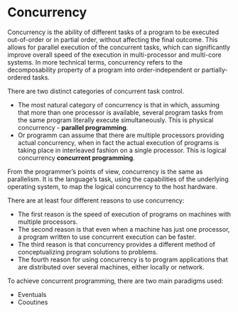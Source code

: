 # Concurrency

Concurrency is the ability of different tasks of a program to be executed out-of-order or in partial order, without affecting the final outcome. This allows for parallel execution of the concurrent tasks, which can significantly improve overall speed of the execution in multi-processor and multi-core systems. In more technical terms, concurrency refers to the decomposability property of a program into order-independent or partially-ordered tasks.

There are two distinct categories of concurrent task control. 

- The most natural category of concurrency is that in which, assuming that more than one processor is available, several program tasks from the same program literally execute simultaneously. This is physical concurrency - **parallel programming**. 
- Or programm can assume that there are multiple processors providing actual concurrency, when in fact the actual execution of programs is taking place in interleaved fashion on a single processor. This is logical concurrency **concurrent programming**. 

From the programmer’s points of view, concurrency is the same as parallelism. It is the language’s task, using the capabilities of the underlying operating system, to map the logical concurrency to the host hardware.
 
There are at least four different reasons to use concurrency:
- The first reason is the speed of execution of programs on machines with multiple processors.
- The second reason is that even when a machine has just one processor, a program written to use concurrent execution can be faster.
- The third reason is that concurrency provides a different method of conceptualizing program solutions to problems.
- The fourth reason for using concurrency is to program applications that are distributed over several machines, either locally or network.


To achieve concurrent programming, there are two main paradigms used:
- Eventuals
- Cooutines


